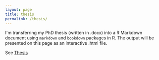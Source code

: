 ```yaml
---
layout: page
title: thesis
permalink: /thesis/
---
```

I'm transferring my PhD thesis (written in .docx) into a R Markdown document using ```markdown``` and ```bookdown``` packages in R. The output will be presented on this page as an interactive .html file.

See <a href = "https://alperkumcu.github.io/docs/_book/index.html">Thesis</a>
